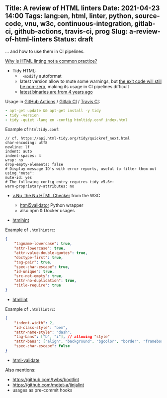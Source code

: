 Title: A review of HTML linters
Date: 2021-04-23 14:00
Tags: lang:en, html, linter, python, source-code, vnu, w3c, continuous-integration, gitlab-ci, github-actions, travis-ci, prog
Slug: a-review-of-html-linters
Status: draft
---

... and how to use them in CI pipelines.

[Why is HTML linting not a common practice?](https://dev.to/dandevri/why-is-html-linting-not-a-common-practice-4gme)

- Tidy HTML:
  * ` -modify` autoformat
  * latest version allow to mute some warnings, but [the exit code will still be non-zero](https://github.com/htacg/tidy-html5/issues/933),
    making its usage in CI pipelines difficult
  * [latest binaries are from 4 years ago](https://github.com/htacg/tidy-html5/issues/939)

Usage in [GitHub Actions](https://github.com/features/actions) / [Gitlab CI](https://docs.gitlab.com/ee/ci/) / [Travis CI](https://www.travis-ci.com):

```yaml
- apt-get update && apt-get install -y tidy
- tidy -version
- tidy -quiet -lang en -config htmltidy.conf index.html
```

Example of `htmltidy.conf`:

```
// cf. https://api.html-tidy.org/tidy/quickref_next.html
char-encoding: utf8
newline: lf
indent: auto
indent-spaces: 4
wrap: no
drop-empty-elements: false
# Display message ID's with error reports, useful to filter them out using "mute":
mute-id: yes
# The following config entry requires tidy v5.6+:
warn-proprietary-attributes: no
```

- [v.Nu, the Nu HTML Checker](https://validator.github.io/validator/) from the W3C
  * [html5validator](https://pypi.org/project/html5validator/) Python wrapper
  * also npm & Docker usages

- [htmlhint](https://htmlhint.com)

Example of `.htmlhintrc`:

```json
{
    "tagname-lowercase": true,
    "attr-lowercase": true,
    "attr-value-double-quotes": true,
    "doctype-first": true,
    "tag-pair": true,
    "spec-char-escape": true,
    "id-unique": true,
    "src-not-empty": true,
    "attr-no-duplication": true,
    "title-require": true
}
```

- [htmllint](https://github.com/htmllint/htmllint)

Example of `.htmllintrc`:

```json
{
    "indent-width": 2,
    "id-class-style": "bem",
    "attr-name-style": "dash",
    "tag-bans": ["b", "i"], // allowing "style"
    "attr-bans": ["align", "background", "bgcolor", "border", "frameborder", "longdesc", "marginwidth", "marginheight", "scrolling", "width"], // allowing "style"
    "spec-char-escape": false
}
```

- [html-validate](https://gitlab.com/html-validate/html-validate)


Also mentions:
* https://github.com/twbs/bootlint
* https://github.com/motet-a/jinjalint
* usages as pre-commit hooks
